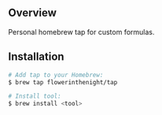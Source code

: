 ## Overview
Personal homebrew tap for custom formulas.

## Installation
```bash
# Add tap to your Homebrew:
$ brew tap flowerinthenight/tap

# Install tool:
$ brew install <tool>
```
